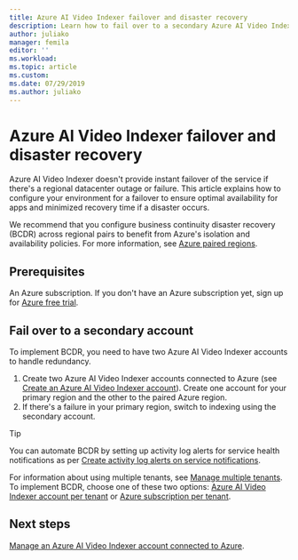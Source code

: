 ```yaml
---
title: Azure AI Video Indexer failover and disaster recovery
description: Learn how to fail over to a secondary Azure AI Video Indexer account if a regional datacenter failure or disaster occurs.
author: juliako
manager: femila
editor: ''
ms.workload: 
ms.topic: article
ms.custom: 
ms.date: 07/29/2019
ms.author: juliako
---
```

# Azure AI Video Indexer failover and disaster recovery

Azure AI Video Indexer doesn't provide instant failover of the service if there's a regional datacenter outage or failure. This article explains how to configure your environment for a failover to ensure optimal availability for apps and minimized recovery time if a disaster occurs.

We recommend that you configure business continuity disaster recovery (BCDR) across regional pairs to benefit from Azure's isolation and availability policies. For more information, see [Azure paired regions](../availability-zones/cross-region-replication-azure.md).

## Prerequisites

An Azure subscription. If you don't have an Azure subscription yet, sign up for [Azure free trial](https://azure.microsoft.com/free/).

## Fail over to a secondary account

To implement BCDR, you need to have two Azure AI Video Indexer accounts to handle redundancy.

1. Create two Azure AI Video Indexer accounts connected to Azure (see [Create an Azure AI Video Indexer account](connect-to-azure.md)). Create one account for your primary region and the other to the paired Azure region.
1. If there's a failure in your primary region, switch to indexing using the secondary account.

> [!TIP]
> You can automate BCDR by setting up activity log alerts for service health notifications as per [Create activity log alerts on service notifications](../service-health/alerts-activity-log-service-notifications-portal.md).

For information about using multiple tenants, see [Manage multiple tenants](manage-multiple-tenants.md). To implement BCDR, choose one of these two options: [Azure AI Video Indexer account per tenant](./manage-multiple-tenants.md#azure-ai-video-indexer-account-per-tenant) or [Azure subscription per tenant](./manage-multiple-tenants.md#azure-subscription-per-tenant).

## Next steps

[Manage an Azure AI Video Indexer account connected to Azure](manage-account-connected-to-azure.md).
